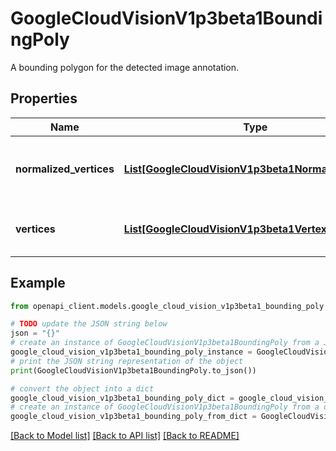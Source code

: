 # GoogleCloudVisionV1p3beta1BoundingPoly

A bounding polygon for the detected image annotation.

## Properties

Name | Type | Description | Notes
------------ | ------------- | ------------- | -------------
**normalized_vertices** | [**List[GoogleCloudVisionV1p3beta1NormalizedVertex]**](GoogleCloudVisionV1p3beta1NormalizedVertex.md) | The bounding polygon normalized vertices. | [optional] 
**vertices** | [**List[GoogleCloudVisionV1p3beta1Vertex]**](GoogleCloudVisionV1p3beta1Vertex.md) | The bounding polygon vertices. | [optional] 

## Example

```python
from openapi_client.models.google_cloud_vision_v1p3beta1_bounding_poly import GoogleCloudVisionV1p3beta1BoundingPoly

# TODO update the JSON string below
json = "{}"
# create an instance of GoogleCloudVisionV1p3beta1BoundingPoly from a JSON string
google_cloud_vision_v1p3beta1_bounding_poly_instance = GoogleCloudVisionV1p3beta1BoundingPoly.from_json(json)
# print the JSON string representation of the object
print(GoogleCloudVisionV1p3beta1BoundingPoly.to_json())

# convert the object into a dict
google_cloud_vision_v1p3beta1_bounding_poly_dict = google_cloud_vision_v1p3beta1_bounding_poly_instance.to_dict()
# create an instance of GoogleCloudVisionV1p3beta1BoundingPoly from a dict
google_cloud_vision_v1p3beta1_bounding_poly_from_dict = GoogleCloudVisionV1p3beta1BoundingPoly.from_dict(google_cloud_vision_v1p3beta1_bounding_poly_dict)
```
[[Back to Model list]](../README.md#documentation-for-models) [[Back to API list]](../README.md#documentation-for-api-endpoints) [[Back to README]](../README.md)



